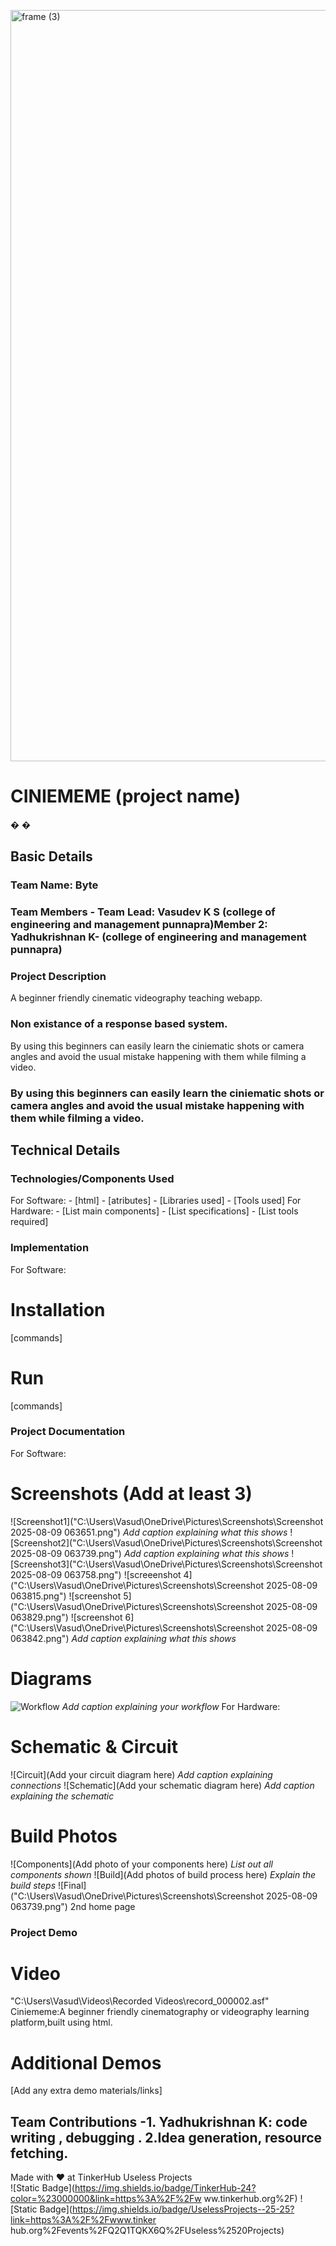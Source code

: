 <img width="3188" height="1202" alt="frame (3)" 
src="https://github.com/user-attachments/assets/517ad8e9-ad22-457d-9538-a9e62d137cd7" /> 
# CINIEMEME (project name)
�
�
 
## Basic Details 
### Team Name: Byte
### Team Members - Team Lead: Vasudev K S (college of engineering and management punnapra)Member 2: Yadhukrishnan K-  (college of engineering and management punnapra)  
### Project Description 
A beginner friendly cinematic videography teaching webapp.
### Non existance of a response based system.
By using this beginners can easily learn the ciniematic shots or camera angles and avoid the usual mistake happening with them while filming a video.
### By using this beginners can easily learn the ciniematic shots or camera angles and avoid the usual mistake happening with them while filming a video.
## Technical Details 
### Technologies/Components Used 
For Software: - [html] - [atributes] - [Libraries used] - [Tools used] 
For Hardware: - [List main components] - [List specifications] - [List tools required] 
### Implementation 
For Software: 
# Installation 
[commands] 
# Run 
[commands] 
### Project Documentation 
For Software: 
# Screenshots (Add at least 3) 
![Screenshot1]("C:\Users\Vasud\OneDrive\Pictures\Screenshots\Screenshot 2025-08-09 063651.png") 
*Add caption explaining what this shows* 
![Screenshot2]("C:\Users\Vasud\OneDrive\Pictures\Screenshots\Screenshot 2025-08-09 063739.png") 
*Add caption explaining what this shows* 
![Screenshot3]("C:\Users\Vasud\OneDrive\Pictures\Screenshots\Screenshot 2025-08-09 063758.png") 
![screeenshot 4] ("C:\Users\Vasud\OneDrive\Pictures\Screenshots\Screenshot 2025-08-09 063815.png")
![screenshot 5] ("C:\Users\Vasud\OneDrive\Pictures\Screenshots\Screenshot 2025-08-09 063829.png")
![screenshot 6] ("C:\Users\Vasud\OneDrive\Pictures\Screenshots\Screenshot 2025-08-09 063842.png")
*Add caption explaining what this shows* 
# Diagrams 
![Workflow]()
*Add caption explaining your workflow* 
For Hardware: 
# Schematic & Circuit 
![Circuit](Add your circuit diagram here) 
*Add caption explaining connections* 
![Schematic](Add your schematic diagram here) 
*Add caption explaining the schematic* 
# Build Photos 
![Components](Add photo of your components here) 
*List out all components shown* 
![Build](Add photos of build process here) 
*Explain the build steps* 
![Final]("C:\Users\Vasud\OneDrive\Pictures\Screenshots\Screenshot 2025-08-09 063739.png") 
2nd home page 
### Project Demo 
# Video 
"C:\Users\Vasud\Videos\Recorded Videos\record_000002.asf"
Ciniememe:A beginner friendly cinematography or videography learning platform,built using html.
# Additional Demos 
[Add any extra demo materials/links] 
## Team Contributions -1. Yadhukrishnan K: code writing , debugging . 2.Idea generation, resource fetching.
Made with 
❤
 at TinkerHub Useless Projects  
![Static 
Badge](https://img.shields.io/badge/TinkerHub-24?color=%23000000&link=https%3A%2F%2Fw
 ww.tinkerhub.org%2F) 
![Static 
Badge](https://img.shields.io/badge/UselessProjects--25-25?link=https%3A%2F%2Fwww.tinker
 hub.org%2Fevents%2FQ2Q1TQKX6Q%2FUseless%2520Projects)
